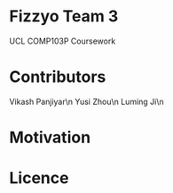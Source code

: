 # Fizzyo Team 3
UCL COMP103P Coursework

# Contributors
Vikash Panjiyar\n
Yusi Zhou\n
Luming Ji\n

# Motivation

# Licence